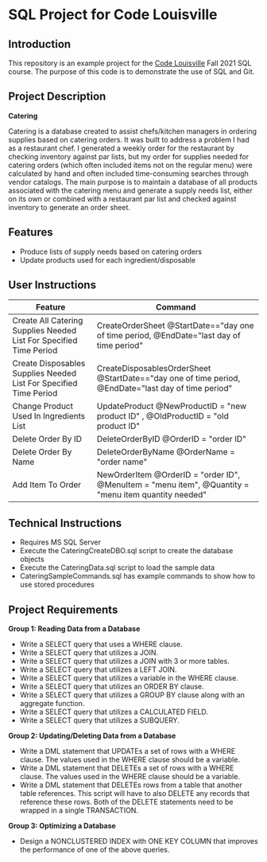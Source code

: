 # SQL Project for Code Louisville

## Introduction
This repository is an example project for the [Code Louisville](https://www.codelouisville.org/) Fall 2021 SQL course. The purpose of this code is to demonstrate the use of SQL and Git.

## Project Description

**Catering**

Catering is a database created to assist chefs/kitchen managers in ordering supplies based on catering orders. It was built to address a problem I had as a restaurant chef. I generated a weekly order for the restaurant by checking inventory against par lists, but my order for supplies needed for catering orders (which often included items not on the regular menu) were calculated by hand and often included time-consuming searches through vendor catalogs. The main purpose is to maintain a database of all products associated with the catering menu and generate a supply needs list, either on its own or combined with a restaurant par list and checked against inventory to generate an order sheet.

## Features

- Produce lists of supply needs based on catering orders
- Update products used for each ingredient/disposable

## User Instructions

| Feature | Command |
| ----------- | ----------- |
| Create All Catering Supplies Needed List For Specified Time Period| CreateOrderSheet @StartDate=="day one of time period, @EndDate="last day of time period" |
| Create Disposables Supplies Needed List For Specified Time Period| CreateDisposablesOrderSheet @StartDate=="day one of time period, @EndDate="last day of time period" |
| Change Product Used In Ingredients List | UpdateProduct @NewProductID = "new product ID" , @OldProductID = "old product ID" |
| Delete Order By ID| DeleteOrderByID @OrderID = "order ID" |
| Delete Order By Name| DeleteOrderByName @OrderName = "order name" |
| Add Item To Order| NewOrderItem @OrderID = "order ID", @MenuItem = "menu item", @Quantity = "menu item quantity needed"|                    |

## Technical Instructions

- Requires MS SQL Server
- Execute the CateringCreateDBO.sql script to create the database objects
- Execute the CateringData.sql script to load the sample data
- CateringSampleCommands.sql has example commands to show how to use stored procedures

## Project Requirements

**Group 1: Reading Data from a Database**

- Write a SELECT query that uses a WHERE clause.
- Write a  SELECT query that utilizes a JOIN.
- Write a  SELECT query that utilizes a JOIN with 3 or more tables.
- Write a  SELECT query that utilizes a LEFT JOIN.
- Write a  SELECT query that utilizes a variable in the WHERE clause.
- Write a  SELECT query that utilizes an ORDER BY clause.
- Write a  SELECT query that utilizes a GROUP BY clause along with an aggregate function.
- Write a SELECT query that utilizes a CALCULATED FIELD.
- Write a SELECT query that utilizes a SUBQUERY.

**Group 2: Updating/Deleting Data from a Database**

- Write a DML statement that UPDATEs a set of rows with a WHERE clause. The values used in the WHERE clause should be a variable.
- Write a DML statement that DELETEs a set of rows with a WHERE clause. The values used in the WHERE clause should be a variable.
- Write a DML statement that DELETEs rows from a table that another table references. This script will have to also DELETE any records that reference these rows. Both of the DELETE statements need to be wrapped in a single TRANSACTION.

**Group 3: Optimizing a Database**

- Design a NONCLUSTERED INDEX with ONE KEY COLUMN that improves the performance of one of the above queries.